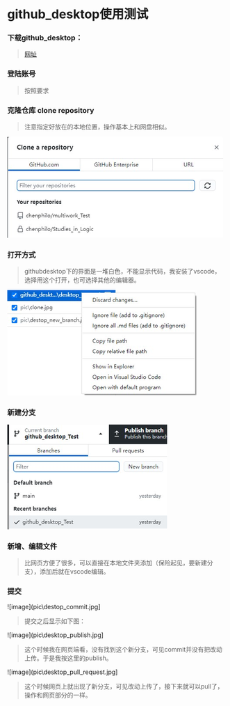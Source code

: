 # github_desktop使用测试

### 下载github_desktop：

> [网址](https://desktop.github.com/)

### 登陆账号

> 按照要求

### 克隆仓库 clone repository

> 注意指定好放在的本地位置，操作基本上和网盘相似。

![image](pic\clone.jpg)

### 打开方式

> githubdesktop下的界面是一堆白色，不能显示代码，我安装了vscode，选择用这个打开，也可选择其他的编辑器。

![image](pic\desktop_vscode.jpg)

### 新建分支

![image](pic\destop_new_branch.jpg)

### 新增、编辑文件

> 比网页方便了很多，可以直接在本地文件夹添加（保险起见，要新建分支），添加后就在vscode编辑。

### 提交

![image](pic\destop_commit.jpg]

> 提交之后显示如下图：

![image](pic\desktop_publish.jpg]

> 这个时候我在网页端看，没有找到这个新分支，可见commit并没有把改动上传。于是我按这里的publish。

![image](pic\desktop_pull_request.jpg]

> 这个时候网页上就出现了新分支，可见改动上传了，接下来就可以pull了，操作和网页部分的一样。